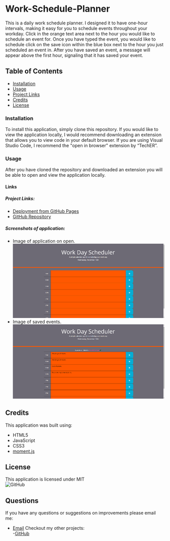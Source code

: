 # Work-Schedule-Planner
This is a daily work schedule planner. I designed it to have one-hour intervals, making it easy for you to schedule events throughout your workday. Click in the orange text area next to the hour you would like to schedule an event for. Once you have typed the event, you would like to schedule click on the save icon within the blue box next to the hour you just scheduled an event in. After you have saved an event, a message will appear above the first hour, signaling that it has saved your event.

## Table of Contents
- [Installation](#installation)  
- [Usage](#usage)  
- [Project Links](#project-links)  
- [Credits](#credits)  
- [License](#license)

### Installation
To install this application, simply clone this repository. If you would like to view the application locally, I would recommend downloading an extension that allows you to view code in your default browser. If you are using Visual Studio Code, I recommend the "open in browser" extension by “TechER”.

### Usage
After you have cloned the repository and downloaded an extension you will be able to open and view the application locally.

#### Links

##### Project Links:
- [Deployment from GitHub Pages](https://cameronheadlee.github.io/Work-Schedule-Planner/)  
- [GitHub Repository](https://github.com/CameronHeadlee/Work-Schedule-Planner)

##### Screenshots of application:
- Image of application on open. 
![Image of application on open](img/workschedule_1.png)   
- Image of saved events. 
![Image of saved events](img/workschedule_2.png)

## Credits
This application was built using:
- HTML5  
- JavaScript  
- CSS3  
- [moment.js](https://momentjs.com/)

## License
This application is licensed under MIT   
![GitHub](https://img.shields.io/github/license/CameronHeadlee/Work-Schedule-Planner)

## Questions
If you have any questions or suggestions on improvements please email me:
- [Email](mailto:camhcodes11@gmail.com)
Checkout my other projects:  
-[GitHub](https://github.com/CameronHeadlee?tab=repositories)
